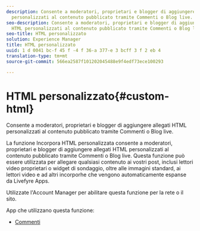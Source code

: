 ```yaml
---
description: Consente a moderatori, proprietari e blogger di aggiungere allegati HTML
  personalizzati al contenuto pubblicato tramite Commenti o Blog live.
seo-description: Consente a moderatori, proprietari e blogger di aggiungere allegati
  HTML personalizzati al contenuto pubblicato tramite Commenti o Blog live.
seo-title: HTML personalizzato
solution: Experience Manager
title: HTML personalizzato
uuid: 1 d 0041 bc-f 45 f -4 f 36-a 377-e 3 bcff 3 f 2 eb 4
translation-type: tm+mt
source-git-commit: 566ea2587f101202045488e9f4edf73ece100293

---
```



# HTML personalizzato{#custom-html}

Consente a moderatori, proprietari e blogger di aggiungere allegati HTML personalizzati al contenuto pubblicato tramite Commenti o Blog live.

La funzione Incorpora HTML personalizzata consente a moderatori, proprietari e blogger di aggiungere allegati HTML personalizzati al contenuto pubblicato tramite Commenti o Blog live. Questa funzione può essere utilizzata per allegare qualsiasi contenuto ai vostri post, inclusi lettori video proprietari o widget di sondaggio, oltre alle immagini standard, ai lettori video e ad altri incorporhe che vengono automaticamente espanse da Livefyre Apps.

Utilizzate l'Account Manager per abilitare questa funzione per la rete o il sito.

App che utilizzano questa funzione:

* [Commenti](/help/using/c-about-apps/c-comments/c-comments.md)

